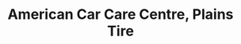 ---
title: "American Car Care Centre, Plains Tire"
url: /laramie/american-car-care-centre-plains-tire/
shop: Autowerkstatt
---